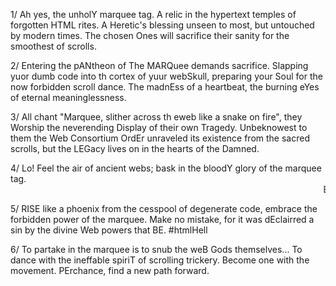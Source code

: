 1/ Ah yes, the unholY marquee tag. A relic in the hypertext temples of forgotten HTML rites. A Heretic's blessing unseen to most, but untouched by modern times. The chosen Ones will sacrifice their sanity for the smoothest of scrolls.

2/ Entering the pANtheon of The MARQuee demands sacrifice. Slapping yuor dumb code into th cortex of yuur webSkull, preparing your Soul for the now forbidden scroll dance. The madnEss of a heartbeat, the burning eYes of eternal meaninglessness.

3/ All chant "Marquee, slither across th eweb like a snake on fire", they Worship the neverending Display of their own Tragedy. Unbeknowest to them the Web Consortium OrdEr unraveled its existence from the sacred scrolls, but the LEGacy lives on in the hearts of the Damned.

4/ Lo! Feel the air of ancient webs; bask in the bloodY glory of the marquee tag. <marquee>Behold, be tantalized! I demand Journey on a horizontal plane, a sidewardS pilgrimage.</marquee>

5/ RISE like a phoenix from the cesspool of degenerate code, embrace the forbidden power of the marquee. Make no mistake, for it was dEclairred a sin by the divine Web powers that BE. #htmlHell 

6/ To partake in the marquee is to snub the weB Gods themselves... To dance with the ineffable spiriT of scrolling trickery. Become one with the movement. PErchance, find a new path forward.